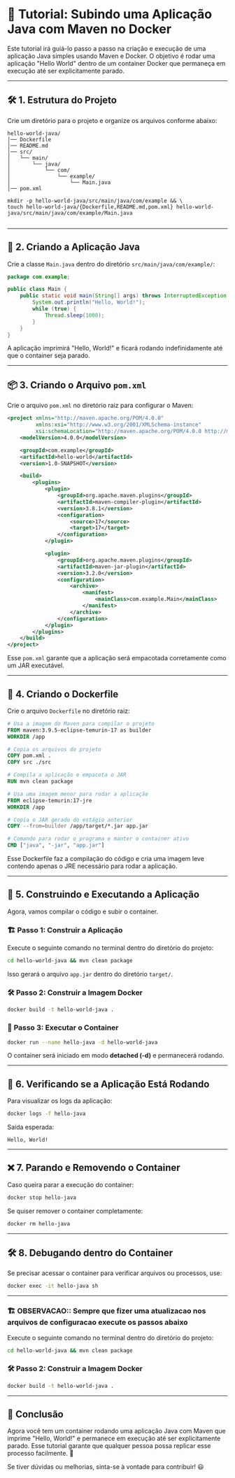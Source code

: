 # 🚀 Tutorial: Subindo uma Aplicação Java com Maven no Docker

Este tutorial irá guiá-lo passo a passo na criação e execução de uma aplicação Java simples usando Maven e Docker. O objetivo é rodar uma aplicação "Hello World" dentro de um container Docker que permaneça em execução até ser explicitamente parado.

---

## 🛠️ **1. Estrutura do Projeto**

Crie um diretório para o projeto e organize os arquivos conforme abaixo:

```
hello-world-java/
│── Dockerfile
│── README.md
│── src/
│   └── main/
│       └── java/
│           └── com/
│               └── example/
│                   └── Main.java
│── pom.xml

mkdir -p hello-world-java/src/main/java/com/example && \
touch hello-world-java/{Dockerfile,README.md,pom.xml} hello-world-java/src/main/java/com/example/Main.java


```

---

## 📌 **2. Criando a Aplicação Java**

Crie a classe `Main.java` dentro do diretório `src/main/java/com/example/`:

```java
package com.example;

public class Main {
    public static void main(String[] args) throws InterruptedException {
        System.out.println("Hello, World!");
        while (true) {
            Thread.sleep(1000);
        }
    }
}
```

A aplicação imprimirá "Hello, World!" e ficará rodando indefinidamente até que o container seja parado.

---

## 📦 **3. Criando o Arquivo `pom.xml`**

Crie o arquivo `pom.xml` no diretório raiz para configurar o Maven:

```xml
<project xmlns="http://maven.apache.org/POM/4.0.0"
         xmlns:xsi="http://www.w3.org/2001/XMLSchema-instance"
         xsi:schemaLocation="http://maven.apache.org/POM/4.0.0 http://maven.apache.org/xsd/maven-4.0.0.xsd">
    <modelVersion>4.0.0</modelVersion>

    <groupId>com.example</groupId>
    <artifactId>hello-world</artifactId>
    <version>1.0-SNAPSHOT</version>

    <build>
        <plugins>
            <plugin>
                <groupId>org.apache.maven.plugins</groupId>
                <artifactId>maven-compiler-plugin</artifactId>
                <version>3.8.1</version>
                <configuration>
                    <source>17</source>
                    <target>17</target>
                </configuration>
            </plugin>

            <plugin>
                <groupId>org.apache.maven.plugins</groupId>
                <artifactId>maven-jar-plugin</artifactId>
                <version>3.2.0</version>
                <configuration>
                    <archive>
                        <manifest>
                            <mainClass>com.example.Main</mainClass>
                        </manifest>
                    </archive>
                </configuration>
            </plugin>
        </plugins>
    </build>
</project>
```

Esse `pom.xml` garante que a aplicação será empacotada corretamente como um JAR executável.

---

## 🐳 **4. Criando o Dockerfile**

Crie o arquivo `Dockerfile` no diretório raiz:

```dockerfile
# Usa a imagem do Maven para compilar o projeto
FROM maven:3.9.5-eclipse-temurin-17 as builder
WORKDIR /app

# Copia os arquivos do projeto
COPY pom.xml .
COPY src ./src

# Compila a aplicação e empacota o JAR
RUN mvn clean package

# Usa uma imagem menor para rodar a aplicação
FROM eclipse-temurin:17-jre
WORKDIR /app

# Copia o JAR gerado do estágio anterior
COPY --from=builder /app/target/*.jar app.jar

# Comando para rodar o programa e manter o container ativo
CMD ["java", "-jar", "app.jar"]
```

Esse Dockerfile faz a compilação do código e cria uma imagem leve contendo apenas o JRE necessário para rodar a aplicação.

---

## 🚀 **5. Construindo e Executando a Aplicação**

Agora, vamos compilar o código e subir o container.

### 🏗️ **Passo 1: Construir a Aplicação**
Execute o seguinte comando no terminal dentro do diretório do projeto:

```sh
cd hello-world-java && mvn clean package
```

Isso gerará o arquivo `app.jar` dentro do diretório `target/`.

### 🛠️ **Passo 2: Construir a Imagem Docker**

```sh
docker build -t hello-world-java .
```

### 📌 **Passo 3: Executar o Container**

```sh
docker run --name hello-java -d hello-world-java
```

O container será iniciado em modo **detached (-d)** e permanecerá rodando.

---

## 📡 **6. Verificando se a Aplicação Está Rodando**

Para visualizar os logs da aplicação:

```sh
docker logs -f hello-java
```

Saída esperada:
```
Hello, World!
```

---

## ❌ **7. Parando e Removendo o Container**

Caso queira parar a execução do container:

```sh
docker stop hello-java
```

Se quiser remover o container completamente:

```sh
docker rm hello-java
```

---

## 🛠️ **8. Debugando dentro do Container**

Se precisar acessar o container para verificar arquivos ou processos, use:

```sh
docker exec -it hello-java sh
```

---

### 🏗️ **OBSERVACAO:: Sempre que fizer uma atualizacao nos arquivos de configuracao execute os passos abaixo**
Execute o seguinte comando no terminal dentro do diretório do projeto:

```sh
cd hello-world-java && mvn clean package
```

### 🛠️ **Passo 2: Construir a Imagem Docker**

```sh
docker build -t hello-world-java .
```

---

## 🎉 **Conclusão**

Agora você tem um container rodando uma aplicação Java com Maven que imprime "Hello, World!" e permanece em execução até ser explicitamente parado. Esse tutorial garante que qualquer pessoa possa replicar esse processo facilmente. 🚀

Se tiver dúvidas ou melhorias, sinta-se à vontade para contribuir! 😃

